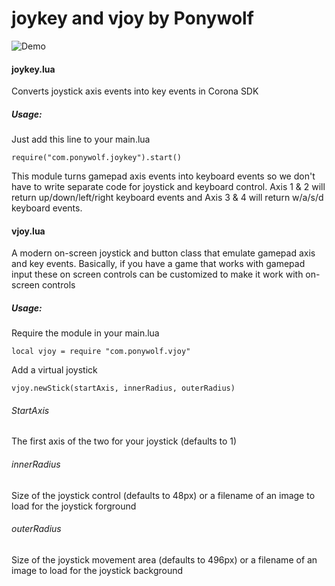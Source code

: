 # joykey and vjoy by Ponywolf

![Demo](http://i.imgur.com/pXln4NT.gif)

#### joykey.lua
Converts joystick axis events into key events in Corona SDK

##### Usage:
Just add this line to your main.lua
```
require("com.ponywolf.joykey").start()
```

This module turns gamepad axis events into keyboard events so we don't have to write separate code for joystick and keyboard control. Axis 1 & 2 will return up/down/left/right keyboard events and Axis 3 & 4 will return w/a/s/d keyboard events.

#### vjoy.lua
A modern on-screen joystick and button class that emulate gamepad axis and key events. Basically, if you have a game that works with gamepad input these on screen controls can be customized to make it work with on-screen controls

##### Usage:
Require the module in your main.lua
```
local vjoy = require "com.ponywolf.vjoy"
```

Add a virtual joystick
```
vjoy.newStick(startAxis, innerRadius, outerRadius)
```

###### StartAxis
The first axis of the two for your joystick (defaults to 1)

###### innerRadius
Size of the joystick control (defaults to 48px) or a filename of an image to load for the joystick forground

###### outerRadius
Size of the joystick movement area (defaults to 496px) or a filename of an image to load for the joystick background

